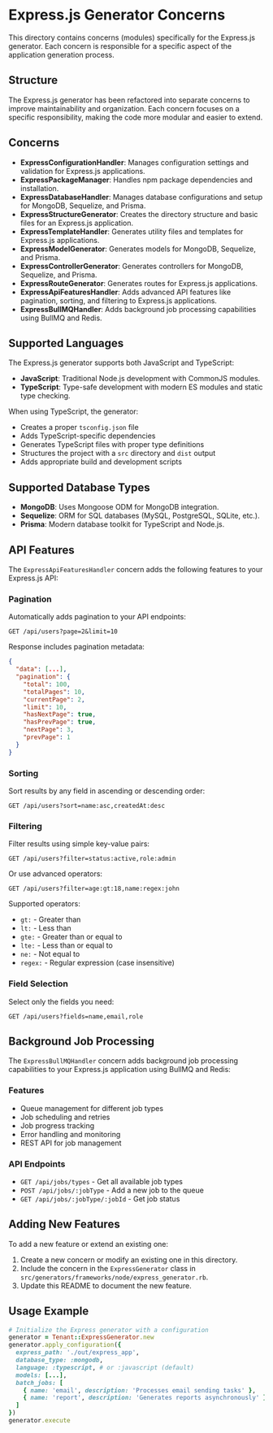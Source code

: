 # Express.js Generator Concerns

This directory contains concerns (modules) specifically for the Express.js generator. Each concern is responsible for a specific aspect of the application generation process.

## Structure

The Express.js generator has been refactored into separate concerns to improve maintainability and organization. Each concern focuses on a specific responsibility, making the code more modular and easier to extend.

## Concerns

- **ExpressConfigurationHandler**: Manages configuration settings and validation for Express.js applications.
- **ExpressPackageManager**: Handles npm package dependencies and installation.
- **ExpressDatabaseHandler**: Manages database configurations and setup for MongoDB, Sequelize, and Prisma.
- **ExpressStructureGenerator**: Creates the directory structure and basic files for an Express.js application.
- **ExpressTemplateHandler**: Generates utility files and templates for Express.js applications.
- **ExpressModelGenerator**: Generates models for MongoDB, Sequelize, and Prisma.
- **ExpressControllerGenerator**: Generates controllers for MongoDB, Sequelize, and Prisma.
- **ExpressRouteGenerator**: Generates routes for Express.js applications.
- **ExpressApiFeaturesHandler**: Adds advanced API features like pagination, sorting, and filtering to Express.js applications.
- **ExpressBullMQHandler**: Adds background job processing capabilities using BullMQ and Redis.

## Supported Languages

The Express.js generator supports both JavaScript and TypeScript:

- **JavaScript**: Traditional Node.js development with CommonJS modules.
- **TypeScript**: Type-safe development with modern ES modules and static type checking.

When using TypeScript, the generator:
- Creates a proper `tsconfig.json` file
- Adds TypeScript-specific dependencies
- Generates TypeScript files with proper type definitions
- Structures the project with a `src` directory and `dist` output
- Adds appropriate build and development scripts

## Supported Database Types

- **MongoDB**: Uses Mongoose ODM for MongoDB integration.
- **Sequelize**: ORM for SQL databases (MySQL, PostgreSQL, SQLite, etc.).
- **Prisma**: Modern database toolkit for TypeScript and Node.js.

## API Features

The `ExpressApiFeaturesHandler` concern adds the following features to your Express.js API:

### Pagination

Automatically adds pagination to your API endpoints:

```
GET /api/users?page=2&limit=10
```

Response includes pagination metadata:

```json
{
  "data": [...],
  "pagination": {
    "total": 100,
    "totalPages": 10,
    "currentPage": 2,
    "limit": 10,
    "hasNextPage": true,
    "hasPrevPage": true,
    "nextPage": 3,
    "prevPage": 1
  }
}
```

### Sorting

Sort results by any field in ascending or descending order:

```
GET /api/users?sort=name:asc,createdAt:desc
```

### Filtering

Filter results using simple key-value pairs:

```
GET /api/users?filter=status:active,role:admin
```

Or use advanced operators:

```
GET /api/users?filter=age:gt:18,name:regex:john
```

Supported operators:
- `gt:` - Greater than
- `lt:` - Less than
- `gte:` - Greater than or equal to
- `lte:` - Less than or equal to
- `ne:` - Not equal to
- `regex:` - Regular expression (case insensitive)

### Field Selection

Select only the fields you need:

```
GET /api/users?fields=name,email,role
```

## Background Job Processing

The `ExpressBullMQHandler` concern adds background job processing capabilities to your Express.js application using BullMQ and Redis:

### Features

- Queue management for different job types
- Job scheduling and retries
- Job progress tracking
- Error handling and monitoring
- REST API for job management

### API Endpoints

- `GET /api/jobs/types` - Get all available job types
- `POST /api/jobs/:jobType` - Add a new job to the queue
- `GET /api/jobs/:jobType/:jobId` - Get job status

## Adding New Features

To add a new feature or extend an existing one:

1. Create a new concern or modify an existing one in this directory.
2. Include the concern in the `ExpressGenerator` class in `src/generators/frameworks/node/express_generator.rb`.
3. Update this README to document the new feature.

## Usage Example

```ruby
# Initialize the Express generator with a configuration
generator = Tenant::ExpressGenerator.new
generator.apply_configuration({
  express_path: './out/express_app',
  database_type: :mongodb,
  language: :typescript, # or :javascript (default)
  models: [...],
  batch_jobs: [
    { name: 'email', description: 'Processes email sending tasks' },
    { name: 'report', description: 'Generates reports asynchronously' }
  ]
})
generator.execute
``` 